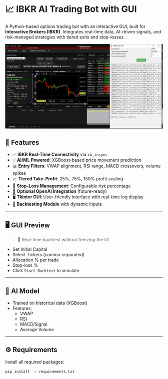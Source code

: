 # 📈 IBKR AI Trading Bot with GUI

A Python-based options trading bot with an interactive GUI, built for **Interactive Brokers (IBKR)**. Integrates real-time data, AI-driven signals, and risk-managed strategies with tiered exits and stop-losses.
<p align="center">
  <img src="https://github.com/jahanzaib-codes/ibkr-ai-trading-bot-gui/blob/main/Capture.PNG?raw=true" width="600"/>
</p>


## 🚀 Features

- ✅ **IBKR Real-Time Connectivity** via `ib_insync`
- 💡 **AI/ML Powered**: XGBoost-based price movement prediction
- 📊 **Entry Filters**: VWAP alignment, RSI range, MACD crossovers, volume spikes
- 📈 **Tiered Take-Profit**: 25%, 75%, 150% profit scaling
- 🛑 **Stop-Loss Management**: Configurable risk percentage
- 🧠 **Optional OpenAI Integration** (future-ready)
- 🖥️ **Tkinter GUI**: User-friendly interface with real-time log display
- 🔁 **Backtesting Module** with dynamic inputs

---

## 🖥️ GUI Preview

> 🎯 Real-time backtest without freezing the UI

- Set Initial Capital
- Select Tickers (comma-separated)
- Allocation % per trade
- Stop-loss %
- Click `Start Backtest` to simulate

---

## 🧠 AI Model

- Trained on historical data (XGBoost)
- Features:
  - VWAP
  - RSI
  - MACD/Signal
  - Average Volume

---

## ⚙️ Requirements

Install all required packages:
```bash
pip install -r requirements.txt
